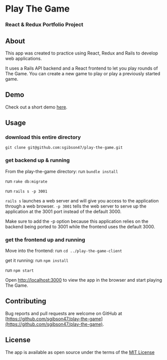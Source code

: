 # Play The Game

### React & Redux Portfolio Project

## About 

This app was created to practice using React, Redux and Rails to develop web applications.

It uses a Rails API backend and a React frontend to let you play rounds of The Game. You can create a new game to play or play a previously started game. 

## Demo

Check out a short demo [here](https://www.youtube.com/watch?v=My73HaJEukI).

## Usage

### download this entire directory

`git clone git@github.com:sgibson47/play-the-game.git`

### get backend up & running

From the play-the-game directory:
run `bundle install`

run `rake db:migrate`

run `rails s -p 3001`

`rails s` launches a web server and will give you access to the application through a web browser. `-p 3001` tells the web server to serve up the application at the 3001 port instead of the default 3000.  

Make sure to add the -p option because this application relies on the backend being ported to 3001 while the frontend uses the default 3000. 

### get the frontend up and running

Move into the frontend:
run `cd ../play-the-game-client`

get it running:
run `npm install`

run `npm start`

Open [http://localhost:3000](http://localhost:3000) to view the app in the browser and start playing The Game.

## Contributing

Bug reports and pull requests are welcome on GitHub at [https://github.com/sgibson47/play-the-game](https://github.com/sgibson47/play-the-game).


## License

The app is available as open source under the terms of the [MIT License](http://opensource.org/licenses/MIT)

